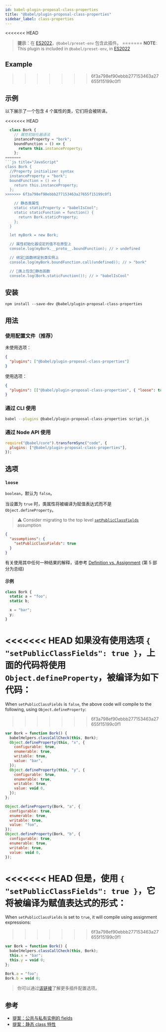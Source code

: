 ```yaml
---
id: babel-plugin-proposal-class-properties
title: "@babel/plugin-proposal-class-properties"
sidebar_label: class-properties
---
```


<<<<<<< HEAD
> **提示**：在 [ES2022](https://github.com/tc39/proposals/blob/master/finished-proposals.md)，`@babel/preset-env` 包含此插件。
=======
> **NOTE**: This plugin is included in `@babel/preset-env`, in [ES2022](https://github.com/tc39/proposals/blob/master/finished-proposals.md)

## Example
>>>>>>> 6f3a798ef90ebbb277153463a27655f15199c0f1

## 示例

以下展示了一个包含 4 个属性的类，它们将会被转译。

<<<<<<< HEAD
```js
  class Bork {
    // 属性初始化器语法
    instanceProperty = "bork";
    boundFunction = () => {
      return this.instanceProperty;
    };
=======
```js title="JavaScript"
class Bork {
  //Property initializer syntax
  instanceProperty = "bork";
  boundFunction = () => {
    return this.instanceProperty;
  };
>>>>>>> 6f3a798ef90ebbb277153463a27655f15199c0f1

    // 静态类属性
    static staticProperty = "babelIsCool";
    static staticFunction = function() {
      return Bork.staticProperty;
    };
  }

  let myBork = new Bork;

  // 属性初始化器设定的值不在原型上
  console.log(myBork.__proto__.boundFunction); // > undefined

  // 绑定函数绑定到类实例上
  console.log(myBork.boundFunction.call(undefined)); // > "bork"

  // 类上包含静态函数
  console.log(Bork.staticFunction()); // > "babelIsCool"
```

## 安装

```shell npm2yarn
npm install --save-dev @babel/plugin-proposal-class-properties
```

## 用法

### 使用配置文件（推荐）

未使用选项：

```json title="babel.config.json"
{
  "plugins": ["@babel/plugin-proposal-class-properties"]
}
```

使用选项：

```json title="babel.config.json"
{
  "plugins": [["@babel/plugin-proposal-class-properties", { "loose": true }]]
}
```

### 通过 CLI 使用

```sh title="Shell"
babel --plugins @babel/plugin-proposal-class-properties script.js
```

### 通过 Node API 使用

```js title="JavaScript"
require("@babel/core").transformSync("code", {
  plugins: ["@babel/plugin-proposal-class-properties"],
});
```

## 选项

### `loose`

`boolean`，默认为 `false`。

当设置为 `true` 时，类属性将被编译为赋值表达式而不是 `Object.defineProperty`。

> ⚠️ Consider migrating to the top level [`setPublicClassFields`](assumptions.md#setpublicclassfields) assumption

```json title="babel.config.json"
{
  "assumptions": {
    "setPublicClassFields": true
  }
}
```

有关使用其中任何一种结果的解释，请参考 [Definition vs. Assignment](http://2ality.com/2012/08/property-definition-assignment.html) (第 5 部分为总结)

#### 示例

```js title="JavaScript"
class Bork {
  static a = "foo";
  static b;

  x = "bar";
  y;
}
```

<<<<<<< HEAD
如果没有使用选项 `{ "setPublicClassFields": true }`，上面的代码将使用 `Object.defineProperty`，被编译为如下代码：
=======
When `setPublicClassFields` is `false`, the above code will compile to the following, using `Object.defineProperty`:
>>>>>>> 6f3a798ef90ebbb277153463a27655f15199c0f1

```js title="JavaScript"
var Bork = function Bork() {
  babelHelpers.classCallCheck(this, Bork);
  Object.defineProperty(this, "x", {
    configurable: true,
    enumerable: true,
    writable: true,
    value: "bar",
  });
  Object.defineProperty(this, "y", {
    configurable: true,
    enumerable: true,
    writable: true,
    value: void 0,
  });
};

Object.defineProperty(Bork, "a", {
  configurable: true,
  enumerable: true,
  writable: true,
  value: "foo",
});
Object.defineProperty(Bork, "b", {
  configurable: true,
  enumerable: true,
  writable: true,
  value: void 0,
});
```

<<<<<<< HEAD
但是，使用 `{ "setPublicClassFields": true }`，它将被编译为赋值表达式的形式：
=======
When `setPublicClassFields` is set to `true`, it will compile using assignment expressions:
>>>>>>> 6f3a798ef90ebbb277153463a27655f15199c0f1

```js title="JavaScript"
var Bork = function Bork() {
  babelHelpers.classCallCheck(this, Bork);
  this.x = "bar";
  this.y = void 0;
};

Bork.a = "foo";
Bork.b = void 0;
```

> 你可以通过[该链接](https://babeljs.io/docs/en/plugins#plugin-options)了解更多插件配置选项。

## 参考

* [提案：公共与私有实例的 fields](https://github.com/tc39/proposal-class-fields)
* [提案：静态 class 特性](https://github.com/tc39/proposal-static-class-features)
